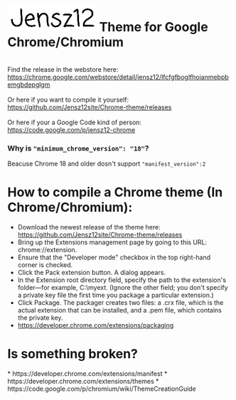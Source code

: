 ![Jensz12](images/theme_ntp_attribution.png) Theme for Google Chrome/Chromium
============

<br>Find the release in the webstore here: https://chrome.google.com/webstore/detail/jensz12/lfcfgfboglfhoianmebpbemgbdepglgm</br>
<br>Or here if you want to compile it yourself: https://github.com/Jensz12site/Chrome-theme/releases</br>
<br>Or here if your a Google Code kind of person: https://code.google.com/p/jensz12-chrome</br>

<h3>Why is <code>"minimum_chrome_version": "18"</code>?</h3>
Beacuse Chrome 18 and older dosn't support <code>"manifest_version":2</code>

<h1>How to compile a Chrome theme (In Chrome/Chromium):</h1>

* Download the newest release of the theme here: https://github.com/Jensz12site/Chrome-theme/releases
* Bring up the Extensions management page by going to this URL:
chrome://extension.
* Ensure that the "Developer mode" checkbox in the top right-hand corner is checked.
* Click the Pack extension button. A dialog appears.
* In the Extension root directory field, specify the path to the extension's folder—for example, C:\myext. (Ignore the other field; you don't specify a private key file the first time you package a particular extension.)
* Click Package. The packager creates two files: a .crx file, which is the actual extension that can be installed, and a .pem file, which contains the private key.
* https://developer.chrome.com/extensions/packaging

<h1>Is something broken?</h1>
* https://developer.chrome.com/extensions/manifest
* https://developer.chrome.com/extensions/themes
* https://code.google.com/p/chromium/wiki/ThemeCreationGuide
